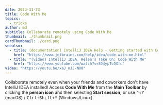 ```yaml
---
date: 2023-11-23
title: Code With Me
topics:
  - tricks
author: md
subtitle: Collaborate remotely using Code With Me
thumbnail: ./thumbnail.png
cardThumbnail: ./card.png
seealso:
  - title: (documentation) IntelliJ IDEA Help - Getting started with Code With Me
    href: "https://www.jetbrains.com/help/idea/code-with-me.html"
  - title: "(video) IntelliJ IDEA. Helen's Take On: Code With Me"
    href: "https://www.youtube.com/watch?v=3D4ypTcQXfc"
video: "https://youtu.be/xaJ_nJJ-NX8"
---
```


Collaborate remotely even when your friends and coworkers don't have IntelliJ IDEA installed! Access **Code With Me** from the **Main Toolbar** by clicking the **person icon** and then selecting **Start session**, or use <kbd>⌃⇧Y</kbd> (macOS) / <kbd>Ctrl+Shift+Y</kbd> (Windows/Linux).
